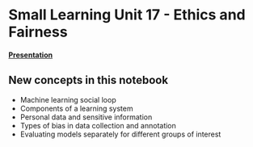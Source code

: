 # Small Learning Unit 17 - Ethics and Fairness

#### [Presentation](https://docs.google.com/presentation/d/1pim3npigWISdo8hUkyfkgfXh4EXUOIc_avOKN-h1w-Q/)

## New concepts in this notebook

- Machine learning social loop
- Components of a learning system
- Personal data and sensitive information
- Types of bias in data collection and annotation
- Evaluating models separately for different groups of interest

